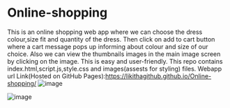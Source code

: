 # Online-shopping
This is an online shopping web app where we can choose the dress colour,size fit and quantity of the dress. Then click on add to cart button where a cart message pops up informing about colour and size of our choice. Also we can view the thumbnails images in the main image screen by clicking on the image. This is easy and user-friendly. This repo contains index.html,script.js,style.css and images(assests for styling) files. 
Webapp url Link(Hosted on GitHub Pages):https://likithagithub.github.io/Online-shopping/
![image](https://github.com/likithagithub/Online-shopping/assets/99140002/74723070-b4ae-4b2a-9411-1252e6d063b2)

![image](https://github.com/likithagithub/Online-shopping/assets/99140002/d4855bce-109b-4998-96d6-76c2c5ab9afd)
